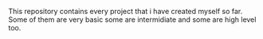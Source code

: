 This repository contains every project that i have created myself so far. Some of them are very basic some are intermidiate and some are high level too.

